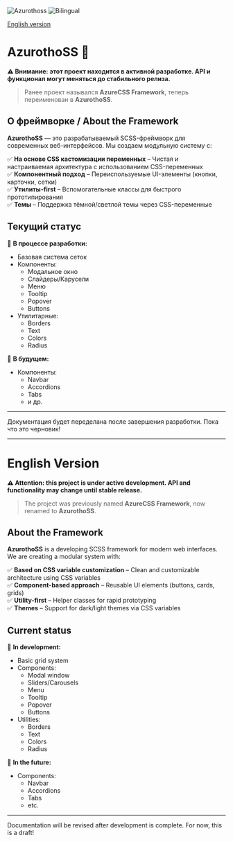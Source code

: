 ![Azurothoss](https://img.shields.io/badge/DEV-FF0000?style=flat&labelColor=0080FF&label=Azurothoss%20Framework) ![Bilingual](https://img.shields.io/badge/README-%D0%A0%D1%83%D1%81%D1%81%D0%BA%D0%B8%D0%B9%20%7C%20English-blue)

[English version](#english-version)

# AzurothoSS 🚧

**⚠️ Внимание: этот проект находится в активной разработке. API и функционал могут меняться до стабильного релиза.**

> Ранее проект назывался **AzureCSS Framework**, теперь переименован в **AzurothoSS**.

## О фреймворке / About the Framework

**AzurothoSS** — это разрабатываемый SCSS-фреймворк для современных веб-интерфейсов. Мы создаем модульную систему с:

✅ **На основе CSS кастомизации переменных** – Чистая и настраиваемая архитектура с использованием CSS-переменных  
✅ **Компонентный подход** – Переиспользуемые UI-элементы (кнопки, карточки, сетки)  
✅ **Утилиты-first** – Вспомогательные классы для быстрого прототипирования  
✅ **Темы** – Поддержка тёмной/светлой темы через CSS-переменные

## Текущий статус

🔨 **В процессе разработки:**
- Базовая система сеток
- Компоненты:
  - Модальное окно
  - Слайдеры/Карусели
  - Меню
  - Tooltip
  - Popover
  - Buttons
- Утилитарные:
  - Borders
  - Text
  - Colors
  - Radius

📅 **В будущем:**
- Компоненты:
  - Navbar
  - Accordions
  - Tabs
  - и др.

---

Документация будет переделана после завершения разработки. Пока что это черновик!

---

# English Version

**⚠️ Attention: this project is under active development. API and functionality may change until stable release.**

> The project was previously named **AzureCSS Framework**, now renamed to **AzurothoSS**.

## About the Framework

**AzurothoSS** is a developing SCSS framework for modern web interfaces. We are creating a modular system with:

✅ **Based on CSS variable customization** – Clean and customizable architecture using CSS variables  
✅ **Component-based approach** – Reusable UI elements (buttons, cards, grids)  
✅ **Utility-first** – Helper classes for rapid prototyping  
✅ **Themes** – Support for dark/light themes via CSS variables

## Current status

🔨 **In development:**
- Basic grid system
- Components:
  - Modal window
  - Sliders/Carousels
  - Menu
  - Tooltip
  - Popover
  - Buttons
- Utilities:
  - Borders
  - Text
  - Colors
  - Radius

📅 **In the future:**
- Components:
  - Navbar
  - Accordions
  - Tabs
  - etc.

---

Documentation will be revised after development is complete. For now, this is a draft!
